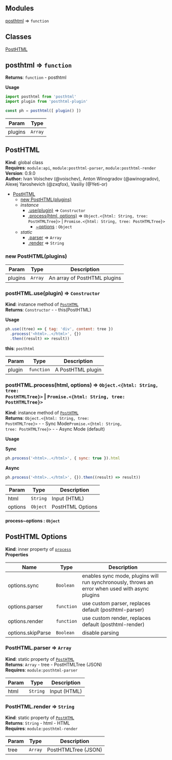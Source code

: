 ## Modules

<dl>
<dt><a href="#module_posthtml">posthtml</a> ⇒ <code>function</code></dt>
<dd></dd>
</dl>

## Classes

<dl>
<dt><a href="#PostHTML">PostHTML</a></dt>
<dd></dd>
</dl>

<a name="module_posthtml"></a>

## posthtml ⇒ <code>function</code>
**Returns**: <code>function</code> - posthtml

**Usage**
```js
import posthtml from 'posthtml'
import plugin from 'posthtml-plugin'

const ph = posthtml([ plugin() ])
```  

| Param | Type |
| --- | --- |
| plugins | <code>Array</code> | 

<a name="PostHTML"></a>

## PostHTML
**Kind**: global class  
**Requires**: <code>module:api</code>, <code>module:posthtml-parser</code>, <code>module:posthtml-render</code>  
**Version**: 0.9.0  
**Author:** Ivan Voischev (@voischev),
        Anton Winogradov (@awinogradov),
        Alexej Yaroshevich (@zxqfox),
        Vasiliy (@Yeti-or)  

* [PostHTML](#PostHTML)
    * [new PostHTML(plugins)](#new_PostHTML_new)
    * _instance_
        * [.use(plugin)](#PostHTML+use) ⇒ <code>Constructor</code>
        * [.process(html, options)](#PostHTML+process) ⇒ <code>Object.&lt;{html: String, tree: PostHTMLTree}&gt;</code> &#124; <code>Promise.&lt;{html: String, tree: PostHTMLTree}&gt;</code>
            * [~options](#PostHTML+process..options) : <code>Object</code>
    * _static_
        * [.parser](#PostHTML.parser) ⇒ <code>Array</code>
        * [.render](#PostHTML.render) ⇒ <code>String</code>

<a name="new_PostHTML_new"></a>

### new PostHTML(plugins)

| Param | Type | Description |
| --- | --- | --- |
| plugins | <code>Array</code> | An array of PostHTML plugins |

<a name="PostHTML+use"></a>

### postHTML.use(plugin) ⇒ <code>Constructor</code>
**Kind**: instance method of <code>[PostHTML](#PostHTML)</code>  
**Returns**: <code>Constructor</code> - - this(PostHTML)

**Usage**
```js
ph.use((tree) => { tag: 'div', content: tree })
  .process('<html>..</html>', {})
  .then((result) => result))
```  
**this**: <code>posthtml</code>  

| Param | Type | Description |
| --- | --- | --- |
| plugin | <code>function</code> | A PostHTML plugin |

<a name="PostHTML+process"></a>

### postHTML.process(html, options) ⇒ <code>Object.&lt;{html: String, tree: PostHTMLTree}&gt;</code> &#124; <code>Promise.&lt;{html: String, tree: PostHTMLTree}&gt;</code>
**Kind**: instance method of <code>[PostHTML](#PostHTML)</code>  
**Returns**: <code>Object.&lt;{html: String, tree: PostHTMLTree}&gt;</code> - - Sync Mode<code>Promise.&lt;{html: String, tree: PostHTMLTree}&gt;</code> - - Async Mode (default)

**Usage**

**Sync**
```js
ph.process('<html>..</html>', { sync: true }).html
```

**Async**
```js
ph.process('<html>..</html>', {}).then((result) => result))
```  

| Param | Type | Description |
| --- | --- | --- |
| html | <code>String</code> | Input (HTML) |
| options | <code>Object</code> | PostHTML Options |

<a name="PostHTML+process..options"></a>

#### process~options : <code>Object</code>
## PostHTML Options

**Kind**: inner property of <code>[process](#PostHTML+process)</code>  
**Properties**

| Name | Type | Description |
| --- | --- | --- |
| options.sync | <code>Boolean</code> | enables sync mode, plugins will run synchronously, throws an error when used with async plugins |
| options.parser | <code>function</code> | use custom parser, replaces default (posthtml-parser) |
| options.render | <code>function</code> | use custom render, replaces default (posthtml-render) |
| options.skipParse | <code>Boolean</code> | disable parsing |

<a name="PostHTML.parser"></a>

### PostHTML.parser ⇒ <code>Array</code>
**Kind**: static property of <code>[PostHTML](#PostHTML)</code>  
**Returns**: <code>Array</code> - tree - PostHTMLTree (JSON)  
**Requires**: <code>module:posthtml-parser</code>  

| Param | Type | Description |
| --- | --- | --- |
| html | <code>String</code> | Input (HTML) |

<a name="PostHTML.render"></a>

### PostHTML.render ⇒ <code>String</code>
**Kind**: static property of <code>[PostHTML](#PostHTML)</code>  
**Returns**: <code>String</code> - html - HTML  
**Requires**: <code>module:posthtml-render</code>  

| Param | Type | Description |
| --- | --- | --- |
| tree | <code>Array</code> | PostHTMLTree (JSON) |


